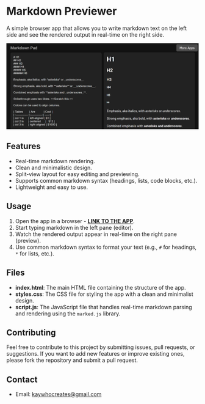 # Markdown Previewer

A simple browser app that allows you to write markdown text on the left side and see the rendered output in real-time on the right side.

[![App Image](Non-App/App%20Image.png)](https://kay-who-codes.github.io/markdown-previewer)

## Features

- Real-time markdown rendering.
- Clean and minimalistic design.
- Split-view layout for easy editing and previewing.
- Supports common markdown syntax (headings, lists, code blocks, etc.).
- Lightweight and easy to use.

## Usage

1. Open the app in a browser - **[LINK TO THE APP](https://kay-who-codes.github.io/markdown-previewer)**.
2. Start typing markdown in the left pane (editor).
3. Watch the rendered output appear in real-time on the right pane (preview).
4. Use common markdown syntax to format your text (e.g., `#` for headings, `*` for lists, etc.).

## Files

- **index.html**: The main HTML file containing the structure of the app.
- **styles.css**: The CSS file for styling the app with a clean and minimalist design.
- **script.js**: The JavaScript file that handles real-time markdown parsing and rendering using the `marked.js` library.

## Contributing

Feel free to contribute to this project by submitting issues, pull requests, or suggestions. If you want to add new features or improve existing ones, please fork the repository and submit a pull request.

## Contact

- Email: [kaywhocreates@gmail.com](mailto:kaywhocreates@gmail.com)